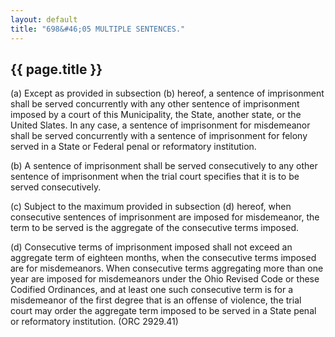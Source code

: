 ```yaml
---
layout: default 
title: "698&#46;05 MULTIPLE SENTENCES."
---
```


{{ page.title }}
----------------

​(a) Except as provided in subsection (b) hereof, a sentence of
imprisonment shall be served concurrently with any other sentence of
imprisonment imposed by a court of this Municipality, the State, another
state, or the United Slates. In any case, a sentence of imprisonment for
misdemeanor shall be served concurrently with a sentence of imprisonment
for felony served in a State or Federal penal or reformatory
institution.

​(b) A sentence of imprisonment shall be served consecutively to any
other sentence of imprisonment when the trial court specifies that it is
to be served consecutively.

​(c) Subject to the maximum provided in subsection (d) hereof, when
consecutive sentences of imprisonment are imposed for misdemeanor, the
term to be served is the aggregate of the consecutive terms imposed.

​(d) Consecutive terms of imprisonment imposed shall not exceed an
aggregate term of eighteen months, when the consecutive terms imposed
are for misdemeanors. When consecutive terms aggregating more than one
year are imposed for misdemeanors under the Ohio Revised Code or these
Codified Ordinances, and at least one such consecutive term is for a
misdemeanor of the first degree that is an offense of violence, the
trial court may order the aggregate term imposed to be served in a State
penal or reformatory institution. (ORC 2929.41)
